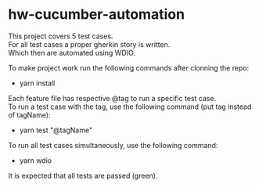 # hw-cucumber-automation

This project covers 5 test cases.  
For all test cases a proper gherkin story is written.  
Which then are automated using WDIO.  
  
To make project work run the following commands after clonning the repo:    
- yarn install  
  
Each feature file has respective @tag to run a specific test case.  
To run a test case with the tag, use the following command (put tag instead of tagName):  
- yarn test "@tagName"  
  
To run all test cases simultaneously, use the following command:  
- yarn wdio  

It is expected that all tests are passed (green).   
